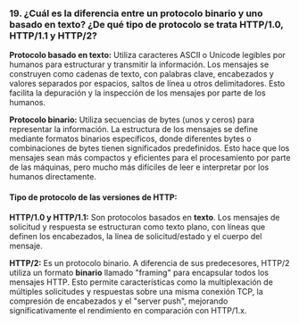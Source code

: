 ### 19. ¿Cuál es la diferencia entre un protocolo binario y uno basado en texto? ¿De qué tipo de protocolo se trata HTTP/1.0, HTTP/1.1 y HTTP/2?

<b>Protocolo basado en texto:</b> Utiliza caracteres ASCII o Unicode legibles por humanos para estructurar y transmitir la información. Los mensajes se construyen como cadenas de texto, con palabras clave, encabezados y valores separados por espacios, saltos de línea u otros delimitadores. Esto facilita la depuración y la inspección de los mensajes por parte de los humanos.

<b>Protocolo binario:</b> Utiliza secuencias de bytes (unos y ceros) para representar la información. La estructura de los mensajes se define mediante formatos binarios específicos, donde diferentes bytes o combinaciones de bytes tienen significados predefinidos. Esto hace que los mensajes sean más compactos y eficientes para el procesamiento por parte de las máquinas, pero mucho más difíciles de leer e interpretar por los humanos directamente.

#### Tipo de protocolo de las versiones de HTTP:

<b>HTTP/1.0 y HTTP/1.1:</b> Son protocolos basados en <b>texto</b>. Los mensajes de solicitud y respuesta se estructuran como texto plano, con líneas que definen los encabezados, la línea de solicitud/estado y el cuerpo del mensaje.

<b>HTTP/2:</b> Es un protocolo binario. A diferencia de sus predecesores, HTTP/2 utiliza un formato <b>binario</b> llamado "framing" para encapsular todos los mensajes HTTP. Esto permite características como la multiplexación de múltiples solicitudes y respuestas sobre una misma conexión TCP, la compresión de encabezados y el "server push", mejorando significativamente el rendimiento en comparación con HTTP/1.x.